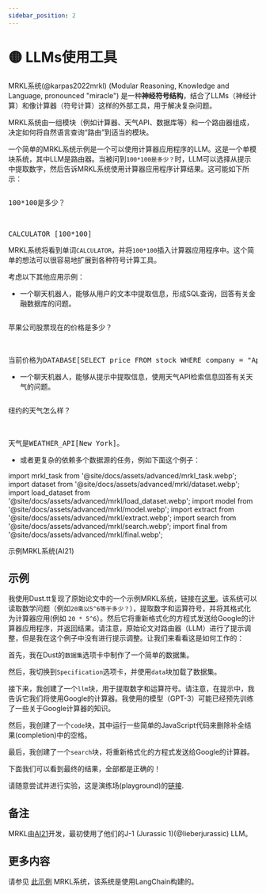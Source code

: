 ```yaml
---
sidebar_position: 2
---
```


# 🟡 LLMs使用工具

MRKL系统(@karpas2022mrkl) (Modular Reasoning, Knowledge and Language, pronounced "miracle") 是一种**神经符号结构**，结合了LLMs（神经计算）和像计算器（符号计算）这样的外部工具，用于解决复杂问题。

MRKL系统由一组模块（例如计算器、天气API、数据库等）和一个路由器组成，决定如何将自然语言查询“路由”到适当的模块。

一个简单的MRKL系统示例是一个可以使用计算器应用程序的LLM。这是一个单模块系统，其中LLM是路由器。当被问到`100*100是多少？`时，LLM可以选择从提示中提取数字，然后告诉MRKL系统使用计算器应用程序计算结果。这可能如下所示：

<pre>
<p>100*100是多少？</p>

<span className="bluegreen-highlight">CALCULATOR [100*100]</span>
</pre>

MRKL系统将看到单词`CALCULATOR`，并将`100*100`插入计算器应用程序中。这个简单的想法可以很容易地扩展到各种符号计算工具。

考虑以下其他应用示例：

- 一个聊天机器人，能够从用户的文本中提取信息，形成SQL查询，回答有关金融数据库的问题。

<pre>
<p>苹果公司股票现在的价格是多少？</p>

<span className="bluegreen-highlight">当前价格为DATABASE[SELECT price FROM stock WHERE company = "Apple" AND time = "now"]。</span>
</pre>

- 一个聊天机器人，能够从提示中提取信息，使用天气API检索信息回答有关天气的问题。

<pre>
<p>纽约的天气怎么样？</p>

<span className="bluegreen-highlight">天气是WEATHER_API[New York]。</span>
</pre>

- 或者更复杂的依赖多个数据源的任务，例如下面这个例子：

import mrkl_task from '@site/docs/assets/advanced/mrkl_task.webp';
import dataset from '@site/docs/assets/advanced/mrkl/dataset.webp';
import load_dataset from '@site/docs/assets/advanced/mrkl/load_dataset.webp';
import model from '@site/docs/assets/advanced/mrkl/model.webp';
import extract from '@site/docs/assets/advanced/mrkl/extract.webp';
import search from '@site/docs/assets/advanced/mrkl/search.webp';
import final from '@site/docs/assets/advanced/mrkl/final.webp';

<div style={{textAlign: 'center'}}>
  <LazyLoadImage src={mrkl_task} style={{width: "500px"}} />
</div>
<div style={{textAlign: 'center'}}>
示例MRKL系统(AI21)
</div>

## 示例

我使用Dust.tt复现了原始论文中的一个示例MRKL系统，链接在[这里](https://dust.tt/trigaten/a/98bdd65cb7)。该系统可以读取数学问题（例如`20乘以5^6等于多少？`），提取数字和运算符号，并将其格式化为计算器应用(例如 `20 * 5^6`）。然后它将重新格式化的方程式发送给Google的计算器应用程序，并返回结果。请注意，原始论文对路由器（LLM）进行了提示调整，但是我在这个例子中没有进行提示调整。让我们来看看这是如何工作的：

首先，我在Dust的`数据集`选项卡中制作了一个简单的数据集。

<div style={{textAlign: 'center'}}>
  <LazyLoadImage src={dataset} style={{width: "750px"}} />
</div>

然后，我切换到`Specification`选项卡，并使用`data`块加载了数据集。

<div style={{textAlign: 'center'}}>
  <LazyLoadImage src={load_dataset} style={{width: "750px"}} />
</div>

接下来，我创建了一个`llm`块，用于提取数字和运算符号。请注意，在提示中，我告诉它我们将使用Google的计算器。我使用的模型（GPT-3）可能已经预先训练了一些关于Google计算器的知识。

<div style={{textAlign: 'center'}}>
  <LazyLoadImage src={model} style={{width: "750px"}} />
</div>

然后，我创建了一个`code`块，其中运行一些简单的JavaScript代码来删除补全结果(completion)中的空格。

<div style={{textAlign: 'center'}}>
  <LazyLoadImage src={extract} style={{width: "750px"}} />
</div>

最后，我创建了一个`search`块，将重新格式化的方程式发送给Google的计算器。

<div style={{textAlign: 'center'}}>
  <LazyLoadImage src={search} style={{width: "750px"}} />
</div>

下面我们可以看到最终的结果，全部都是正确的！

<div style={{textAlign: 'center'}}>
  <LazyLoadImage src={final} style={{width: "750px"}} />
</div>

请随意尝试并进行实验，这是演练场(playground)的[链接](https://dust.tt/trigaten/a/98bdd65cb7).

## 备注
MRKL由[AI21](https://www.ai21.com/)开发，最初使用了他们的J-1 (Jurassic 1)(@lieberjurassic) LLM。

## 更多内容

请参见 [此示例](https://langchain.readthedocs.io/en/latest/modules/agents/implementations/mrkl.html) MRKL系统，该系统是使用LangChain构建的。

